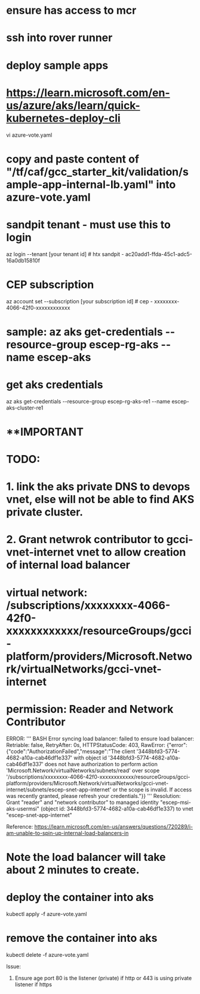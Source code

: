 # ensure has access to mcr
# ssh into rover runner
# deploy sample apps
# https://learn.microsoft.com/en-us/azure/aks/learn/quick-kubernetes-deploy-cli

vi azure-vote.yaml

# copy and paste content of "/tf/caf/gcc_starter_kit/validation/sample-app-internal-lb.yaml" into azure-vote.yaml

# sandpit tenant - must use this to login
az login --tenant [your tenant id] # htx sandpit - ac20add1-ffda-45c1-adc5-16a0db15810f

# CEP subscription
az account set --subscription [your subscription id] # cep - xxxxxxxx-4066-42f0-xxxxxxxxxxxx

# sample: az aks get-credentials --resource-group escep-rg-aks --name escep-aks
# get aks credentials
az aks get-credentials --resource-group escep-rg-aks-re1 --name escep-aks-cluster-re1

# **IMPORTANT 
# TODO: 
# 1. link the aks private DNS to devops vnet, else will not be able to find AKS private cluster.
# 2. Grant netwrok contributor to gcci-vnet-internet vnet to allow creation of internal load balancer
# virtual network: /subscriptions/xxxxxxxx-4066-42f0-xxxxxxxxxxxx/resourceGroups/gcci-platform/providers/Microsoft.Network/virtualNetworks/gcci-vnet-internet
# permission: Reader and Network Contributor
ERROR:
''' BASH
Error syncing load balancer: failed to ensure load balancer: Retriable: false, RetryAfter: 0s, HTTPStatusCode: 403, RawError: {"error":{"code":"AuthorizationFailed","message":"The client '3448bfd3-5774-4682-a10a-cab46df1e337' with object id '3448bfd3-5774-4682-a10a-cab46df1e337' does not have authorization to perform action 'Microsoft.Network/virtualNetworks/subnets/read' over scope '/subscriptions/xxxxxxxx-4066-42f0-xxxxxxxxxxxx/resourceGroups/gcci-platform/providers/Microsoft.Network/virtualNetworks/gcci-vnet-internet/subnets/escep-snet-app-internet' or the scope is invalid. If access was recently granted, please refresh your credentials."}}
'''
Resolution:
Grant "reader" and "network contributor" to managed identity "escep-msi-aks-usermsi" (object id: 3448bfd3-5774-4682-a10a-cab46df1e337) to vnet "escep-snet-app-internet"

Reference: https://learn.microsoft.com/en-us/answers/questions/720289/i-am-unable-to-spin-up-internal-load-balancers-in
# Note the load balancer will take about 2 minutes to create.


# deploy the container into aks
kubectl apply -f azure-vote.yaml

# remove the container into aks
kubectl delete -f azure-vote.yaml

Issue:
1. Ensure age port 80 is the listener (private) if http or 443 is using private listener if https
